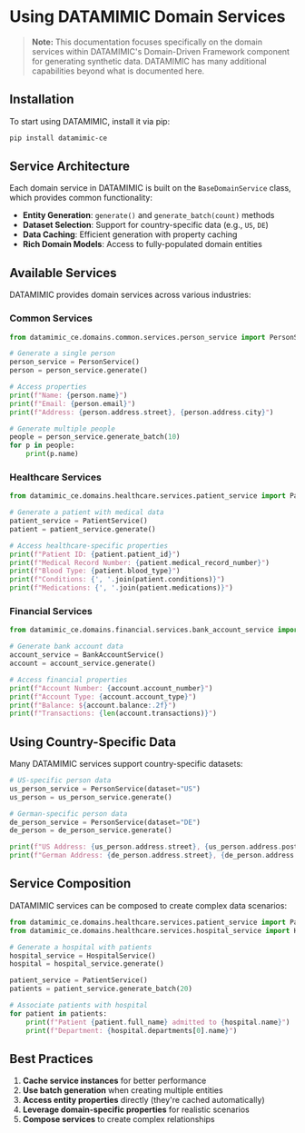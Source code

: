 # Using DATAMIMIC Domain Services

> **Note:** This documentation focuses specifically on the domain services within DATAMIMIC's Domain-Driven Framework component for generating synthetic data. DATAMIMIC has many additional capabilities beyond what is documented here.

## Installation

To start using DATAMIMIC, install it via pip:

```bash
pip install datamimic-ce
```

## Service Architecture

Each domain service in DATAMIMIC is built on the `BaseDomainService` class, which provides common functionality:

- **Entity Generation**: `generate()` and `generate_batch(count)` methods
- **Dataset Selection**: Support for country-specific data (e.g., `US`, `DE`)
- **Data Caching**: Efficient generation with property caching
- **Rich Domain Models**: Access to fully-populated domain entities

## Available Services

DATAMIMIC provides domain services across various industries:

### Common Services

```python
from datamimic_ce.domains.common.services.person_service import PersonService

# Generate a single person
person_service = PersonService()
person = person_service.generate()

# Access properties
print(f"Name: {person.name}")
print(f"Email: {person.email}")
print(f"Address: {person.address.street}, {person.address.city}")

# Generate multiple people
people = person_service.generate_batch(10)
for p in people:
    print(p.name)
```

### Healthcare Services

```python
from datamimic_ce.domains.healthcare.services.patient_service import PatientService

# Generate a patient with medical data
patient_service = PatientService()
patient = patient_service.generate()

# Access healthcare-specific properties
print(f"Patient ID: {patient.patient_id}")
print(f"Medical Record Number: {patient.medical_record_number}")
print(f"Blood Type: {patient.blood_type}")
print(f"Conditions: {', '.join(patient.conditions)}")
print(f"Medications: {', '.join(patient.medications)}")
```

### Financial Services

```python
from datamimic_ce.domains.financial.services.bank_account_service import BankAccountService

# Generate bank account data
account_service = BankAccountService()
account = account_service.generate()

# Access financial properties
print(f"Account Number: {account.account_number}")
print(f"Account Type: {account.account_type}")
print(f"Balance: ${account.balance:.2f}")
print(f"Transactions: {len(account.transactions)}")
```

## Using Country-Specific Data

Many DATAMIMIC services support country-specific datasets:

```python
# US-specific person data
us_person_service = PersonService(dataset="US")
us_person = us_person_service.generate()

# German-specific person data
de_person_service = PersonService(dataset="DE")
de_person = de_person_service.generate()

print(f"US Address: {us_person.address.street}, {us_person.address.postal_code}")
print(f"German Address: {de_person.address.street}, {de_person.address.postal_code}")
```

## Service Composition

DATAMIMIC services can be composed to create complex data scenarios:

```python
from datamimic_ce.domains.healthcare.services.patient_service import PatientService
from datamimic_ce.domains.healthcare.services.hospital_service import HospitalService

# Generate a hospital with patients
hospital_service = HospitalService()
hospital = hospital_service.generate()

patient_service = PatientService()
patients = patient_service.generate_batch(20)

# Associate patients with hospital
for patient in patients:
    print(f"Patient {patient.full_name} admitted to {hospital.name}")
    print(f"Department: {hospital.departments[0].name}")
```

## Best Practices

1. **Cache service instances** for better performance
2. **Use batch generation** when creating multiple entities
3. **Access entity properties** directly (they're cached automatically)
4. **Leverage domain-specific properties** for realistic scenarios
5. **Compose services** to create complex relationships 
